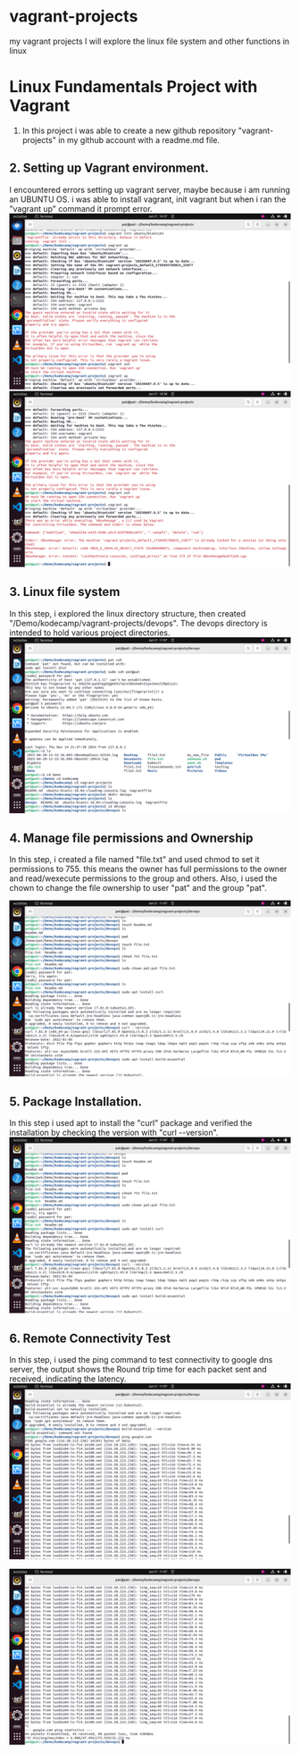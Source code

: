 # vagrant-projects
my vagrant projects
I will explore the linux file system and other functions in linux
# Linux Fundamentals Project with Vagrant

1. In this project i was able to create a new github repository "vagrant-projects" in my github account with a readme.md file.


## 2. Setting up Vagrant environment.

I encountered errors setting up vagrant server, maybe because i am running an UBUNTU OS. i was able to install vagrant, init vagrant but when i ran the "vagrant up" command it prompt error.
![sudo](./img/Screenshot.png)
![sudo](./img/Screenshot-1.png)

## 3. Linux file system

In this step, i explored the linux directory structure, then created "/Demo/kodecamp/vagrant-projects/devops". The devops directory is intended to hold various project directories.
![sudo](./img/Screenshot-2.png)

## 4. Manage file permissions and Ownership

In this step, i created a file named "file.txt" and used chmod to set it permissions to 755. this means the owner has full permissions to the owner and read/wexecute permissions to the group and others.
Also, i used the chown to change the file ownership to user "pat" and the group "pat".

![sudo](./img/Screenshot-3.png)

## 5. Package Installation.

In this step i used apt to install the "curl" package and verified the installation by checking the version with "curl --version".
![sudo](./img/Screenshot-3.png)


## 6. Remote Connectivity Test

In this step, i used the ping command to test connectivity to google dns server, the output shows the Round trip time for each packet sent and received, indicating the latency.
![sudo](./img/Screenshot-4.png)

![sudo](./img/Screenshot-5.png)